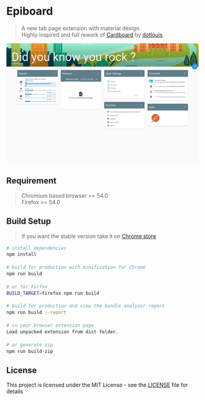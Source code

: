 # Epiboard

> A new tab page extension with material design.<br />
> Highly inspired and full rework of [Cardboard](https://github.com/dotlouis/cardboard) by [dotlouis](https://github.com/dotlouis).

![Epiboard](https://raw.githubusercontent.com/alexays/epiboard/master/screenshot.jpg)

## Requirement

> Chromium based browser >= 54.0<br />
> Firefox >= 54.0

## Build Setup

> If you want the stable version take it on [Chrome store](https://chrome.google.com/webstore/detail/epiboard/eblmkpheecdcbflbhbadgfciakhlhdnm)

``` bash
# install dependencies
npm install

# build for production with minification for Chrome
npm run build

# or for Firfox
BUILD_TARGET=firefox npm run build

# build for production and view the bundle analyzer report
npm run build --report

# in your browser extension page
Load unpacked extension from dist folder.

# or generate zip
npm run build-zip
```

## License

This project is licensed under the MIT License - see the [LICENSE](LICENSE) file for details
